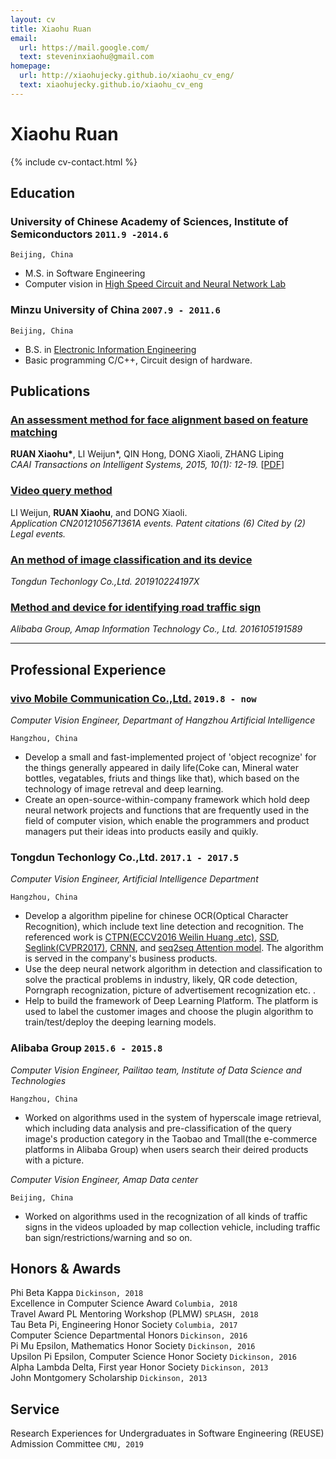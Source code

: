 ```yaml
---
layout: cv
title: Xiaohu Ruan
email:
  url: https://mail.google.com/
  text: steveninxiaohu@gmail.com
homepage:
  url: http://xiaohujecky.github.io/xiaohu_cv_eng/
  text: xiaohujecky.github.io/xiaohu_cv_eng
---
```


# Xiaohu **Ruan**

<!--
include contact information from the front matter
Supported arguments:
    - homepage: url, text
    - phone
    - email
-->

{% include cv-contact.html %}

## Education

### **University of Chinese Academy of Sciences, Institute of Semiconductors** `2011.9 -2014.6`

```
Beijing, China
```

- M.S. in Software Engineering
- Computer vision in [High Speed Circuit and Neural Network Lab](http://lab.semi.ac.cn/rgsjwl/index.html)

### **Minzu University of China** `2007.9 - 2011.6`

```
Beijing, China
```

- B.S. in [Electronic Information Engineering](https://www.muc.edu.cn/info/1194/1378.htm)
- Basic programming C/C++, Circuit design of hardware.


## Publications

### [**An assessment method for face alignment based on feature matching**](https://www.cnki.net/kcms/detail/23.1538.TP.20150113.1131.010.html)

**RUAN Xiaohu\***, LI Weijun\*, QIN Hong, DONG Xiaoli, ZHANG Liping<br>
_CAAI Transactions on Intelligent Systems, 2015, 10(1): 12-19._
[[PDF](https://www.cnki.net/kcms/detail/23.1538.TP.20150113.1131.010.html)]

### [**Video query method**](https://patents.google.com/patent/CN103020260A/en)

LI Weijun, **RUAN Xiaohu**, and DONG Xiaoli.<br>
_Application CN2012105671361A events. Patent citations (6) Cited by (2) Legal events._<br>

### [**An method of image classification and its device**](http://zlqiao.com/zlqiao/patent-a06d6f548fc6450fbcc3ce31ae90171e.html)
_Tongdun Techonlogy Co.,Ltd. 201910224197X_

### [**Method and device for identifying road traffic sign**](http://zlqiao.com/zlqiao/patent-3350313dc9a34164998216e5138f1541.html)
_Alibaba Group, Amap Information Technology Co., Ltd. 2016105191589_

----

## Professional Experience

### [**vivo Mobile Communication Co.,Ltd.**](https://www.vivo.com/brand/about) `2019.8 - now`

_Computer Vision Engineer, Departmant of Hangzhou Artificial Intelligence_
```
Hangzhou, China 
```
- Develop a small and fast-implemented project of 'object recognize' for the things generally appeared in daily life(Coke can, Mineral water bottles, vegatables, friuts and things like that), which based on the technology of image retreval and deep learning. 
- Create an open-source-within-company framework which hold deep neural network projects and functions that are frequently used in the field of computer vision, which enable the programmers and product managers put their ideas into products easily and quikly.  

### **Tongdun Techonlogy Co.,Ltd.** `2017.1 - 2017.5`

_Computer Vision Engineer, Artificial Intelligence Department_
```
Hangzhou, China 
```
- Develop a algorithm pipeline for chinese OCR(Optical Character Recognition), which include text line detection and recognition. The referenced work is [CTPN(ECCV2016 Weilin Huang .etc)](https://arxiv.org/pdf/1609.03605.pdf), [SSD](https://arxiv.org/pdf/1512.02325.pdf), [Seglink(CVPR2017)](http://mc.eistar.net/UpLoadFiles/Papers/SegLink_CVPR17.pdf), [CRNN](https://arxiv.org/pdf/1507.05717.pdf), and [seq2seq Attention model](https://ai.googleblog.com/2017/07/building-your-own-neural-machine.html). The algorithm is served in the company's business products.
- Use the deep neural network algorithm in detection and classification to solve the practical problems in industry, likely, QR code detection, Porngraph recognization, picture of advertisement recognization etc. . 
- Help to build the framework of Deep Learning Platform. The platform is used to label the customer images and choose the plugin algorithm to train/test/deploy the deeping learning models.

### **Alibaba Group** `2015.6 - 2015.8`

_Computer Vision Engineer, Pailitao team, Institute of Data Science and Technologies_ 
```
Hangzhou, China 
```
- Worked on algorithms used in the system of hyperscale image retrieval, which including data analysis and pre-classification of the query image's production category in the Taobao and Tmall(the e-commerce platforms in Alibaba Group) when users search their deired products with a picture.

_Computer Vision Engineer, Amap Data center_ 
```
Beijing, China 
```
- Worked on algorithms used in the recognization of all kinds of traffic signs in the videos uploaded by map collection vehicle, including traffic ban sign/restrictions/warning and so on.

## Honors & Awards

Phi Beta Kappa `Dickinson, 2018` <br>
Excellence in Computer Science Award `Columbia, 2018` <br>
Travel Award PL Mentoring Workshop (PLMW) `SPLASH, 2018` <br>
Tau Beta Pi, Engineering Honor Society `Columbia, 2017` <br>
Computer Science Departmental Honors `Dickinson, 2016` <br>
Pi Mu Epsilon, Mathematics Honor Society `Dickinson, 2016` <br>
Upsilon Pi Epsilon, Computer Science Honor Society `Dickinson, 2016` <br>
Alpha Lambda Delta, First year Honor Society `Dickinson, 2013`<br>
John Montgomery Scholarship `Dickinson, 2013` <br>

## Service

Research Experiences for Undergraduates in Software Engineering (REUSE) Admission Committee `CMU, 2019`

<!-- ### Footer

Last updated: May 2013 -->
